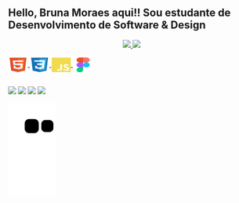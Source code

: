 ## Hello, Bruna Moraes aqui!! Sou estudante de Desenvolvimento de Software & Design
<div align="center">
  <a href="https://github.com/bruna-moraes">
  <img height="180em" src="https://github-readme-stats.vercel.app/api?username=bruna-moraes&show_icons=true&theme=github_dark&include_all_commits=true&count_private=true"/>
  <img height="180em" src="https://github-readme-stats.vercel.app/api/top-langs/?username=bruna-moraes&layout=compact&langs_count=7&theme=github_dark"/>
</div>
<div style="display: inline_block"><br>
  <img align="center" alt="Bru-HTML" height="30" width="40" src="https://raw.githubusercontent.com/devicons/devicon/master/icons/html5/html5-original.svg">
  <img align="center" alt="Bru-CSS" height="30" width="40" src="https://raw.githubusercontent.com/devicons/devicon/master/icons/css3/css3-original.svg">
  <img align="center" alt="Bru-Js" height="30" width="40" src="https://raw.githubusercontent.com/devicons/devicon/master/icons/javascript/javascript-plain.svg">
  <img align="center" alt="Bru-Figma" height="30" width="40" src="https://github.com/devicons/devicon/blob/master/icons/figma/figma-original.svg">
</div>
  
  ##
 
<div>
  <a href="https://www.behance.net/brunamoraes20" target="_blank"><img src="https://img.shields.io/badge/-Behance-0057ff?style=for-the-badge&logo=behance&logoColor=white" target="_blank"></a>
  <a href = "mailto:brunasthephany.moraes@gmail.com"><img src="https://img.shields.io/badge/-Gmail-DD4333?style=for-the-badge&logo=gmail&logoColor=white" target="_blank"></a>
  <a href="https://instagram.com/boomoraes_" target="_blank"><img src="https://img.shields.io/badge/-Instagram-DB2C7F?style=for-the-badge&logo=instagram&logoColor=white" target="_blank"></a>
  <a href="https://www.linkedin.com/in/brusmoraes/" target="_blank"><img src="https://img.shields.io/badge/-LinkedIn-0077b5?style=for-the-badge&logo=linkedin&logoColor=white" target="_blank"></a>
 
  ![Snake animation](https://github.com/rafaballerini/rafaballerini/blob/output/github-contribution-grid-snake.svg)
 
</div> 

